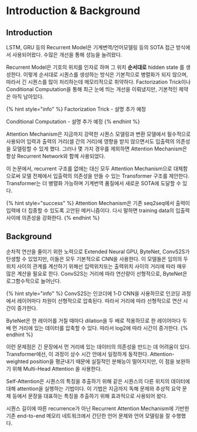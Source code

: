 # Introduction & Background

## Introduction

LSTM, GRU 등의 Recurrent Model은 기계변역/언어모델링 등의 SOTA 접근 방식에서 사용되어왔다. 수많은 개선을 통해 성능을 늘려왔다. 

Recurrent Model은 기호의 위치를 인자로 하며 그 위치 **순서대로** hidden state 를 생성한다. 이렇게 순서대로 시퀀스를 생성하는 방식은 기본적으로 병렬화가 되지 않으며, 따라서 긴 시퀀스를 많이 처리하는데 메모리적으로 취약하다. Factorization Trick이나 Conditional Computation을 통해 최근 눈에 띄는 개선을 이뤄냈지만, 기본적인 제약은 아직 남아있다.

{% hint style="info" %}
Factorization Trick - 설명 추가 예정

Conditional Computation - 설명 추가 예정
{% endhint %}

Attention Mechanism은 지금까지 강력한 시퀀스 모델링과 변환 모델에서 필수적으로 사용되어 입력과 출력의 거리\(셀 간의 거리\)에 영향을 받지 않으면서도 입출력의 의존성을 모델링할 수 있게 했다. 그러나 몇 가지 경우를 제외하면 Attention Mechanism은 항상 Recurrent Network와 함께 사용되었다.

이 논문에서, recurrent 구조를 없애는 대신 모두 Attention Mechanism으로 대체함으로써 모델 전체에서 입출력의 의존성을 만들 수 있는 Transformer 구조를 제안한다. Transformer는 더 병렬화 가능하며 기계번역 품질에서 새로운 SOTA에 도달할 수 있다.

{% hint style="success" %}
Attention Mechanism은 기존 seq2seq에서 출력이 입력에 더 집중할 수 있도록 고안된 메커니즘이다. 다시 말하면 training data의 입출력 사이에 의존성을 강화한다.
{% endhint %}

## Background

순차적 연산을 줄이기 위한 노력으로 Extended Neural GPU, ByteNet, ConvS2S가 탄생할 수 있었지만, 이들은 모두 기본적으로 CNN을 사용한다. 이 모델들은 임의의 두 위치 사이의 관계를 계산하기 위해선 입력위치또는 출력위치 사이의 거리에 따라 매우 많은 계산을 필요로 한다. ConvS2S는 거리에 따라 연산량이 선형적으로, ByteNet은 로그함수적으로 늘어난다.

{% hint style="info" %}
ConvS2S는 인코더에 1-D CNN을 사용하므로 인코딩 과정에서 레이어마다 차원이 선형적으로 압축된다. 따라서 거리에 따라 선형적으로 연산 시간이 증가한다.

ByteNet은 한 레이어를 거칠 때마다 dilation을 두 배로 적용하므로 한 레이어마다 두 배 먼 거리에 있는 데이터를 압축할 수 있다. 따라서 log2에 따라 시간이 증가한다.
{% endhint %}

이런 문제점은 긴 문장에서 먼 거리에 있는 데이터의 의존성을 만드는 데 어려움이 있다. Transformer에선, 이 과정이 상수 시간 안에서 일정하게 동작한다. Attention-weighted position을 평균내기 때문에 실질적인 분해능이 떨어지지만, 이 점을 보완하기 위해 Multi-Head Attention 을 사용한다.

Self-Attention은 시퀀스의 특징을 추출하기 위해 같은 시퀀스의 다른 위치의 데이터에 대해 attention을 실행하는 기법이다. 이 기법은 지금까지 독해 문제와 추상적 요약 문제 등에서 문장을 대표하는 특징을 추출하기 위해 효과적으로 사용되어 왔다. 

시퀀스 길이에 따른 recurrence가 아닌 Recurrent Attention Mechanism에 기반한 기존 end-to-end 메모리 네트워크에서 간단한 언어 문제와 언어 모델링을 잘 수행했다.

